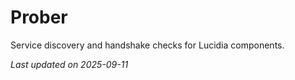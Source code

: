 # Prober

Service discovery and handshake checks for Lucidia components.

_Last updated on 2025-09-11_

